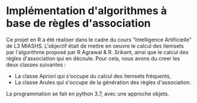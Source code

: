 # Implémentation d'algorithmes à base de règles d'association

Ce projet en R a été réaliser dans le cadre du cours "Intelligence Artificielle" de L3 MIASHS. L'objectif était de mettre en oeuvre le calcul des itemsets par l'algorithme proposé par R Agrawal & R. Srikant, ainsi que le calcul des règles d'association qui en découle. Pour cela, nous avons du creer les deux classes suivantes : 

- La classe Apriori qui s'occupe du calcul des itemsets fréquents,
- La classe Arules qui s'occupe de la génération des règles d'association.

La programmation se fait en python 3.7 , avec une approche objets.
